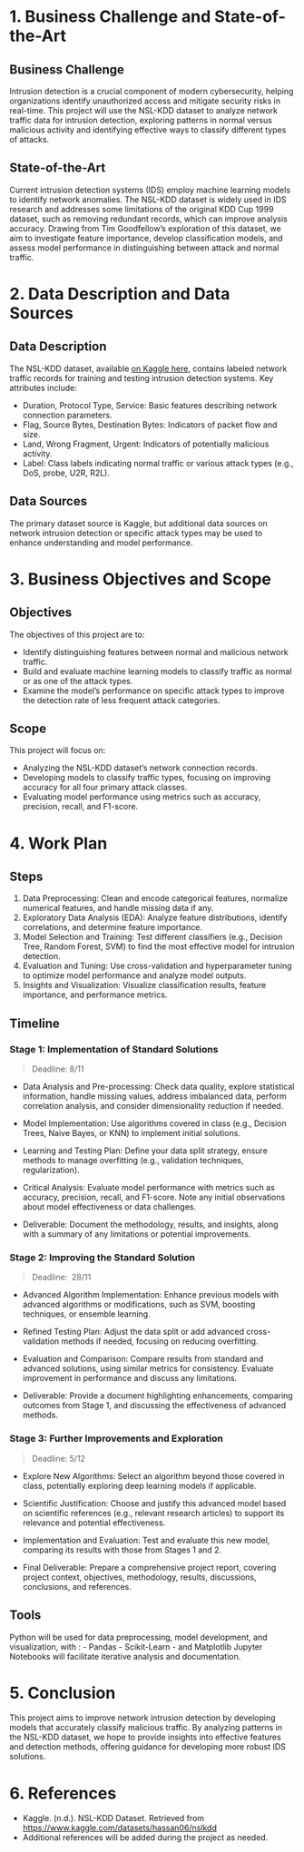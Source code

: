# 1. Business Challenge and State-of-the-Art

## Business Challenge  
Intrusion detection is a crucial component of modern cybersecurity, helping organizations identify unauthorized access and mitigate security risks in real-time. This project will use the NSL-KDD dataset to analyze network traffic data for intrusion detection, exploring patterns in normal versus malicious activity and identifying effective ways to classify different types of attacks.
## State-of-the-Art  
Current intrusion detection systems (IDS) employ machine learning models to identify network anomalies. The NSL-KDD dataset is widely used in IDS research and addresses some limitations of the original KDD Cup 1999 dataset, such as removing redundant records, which can improve analysis accuracy. Drawing from Tim Goodfellow’s exploration of this dataset, we aim to investigate feature importance, develop classification models, and assess model performance in distinguishing between attack and normal traffic.

# 2. Data Description and Data Sources

## Data Description  
The NSL-KDD dataset, available [on Kaggle here](https://www.kaggle.com/datasets/hassan06/nslkdd), contains labeled network traffic records for training and testing intrusion detection systems. 
Key attributes include:  
- Duration, Protocol Type, Service: Basic features describing network connection parameters.  
- Flag, Source Bytes, Destination Bytes: Indicators of packet flow and size.  
- Land, Wrong Fragment, Urgent: Indicators of potentially malicious activity.  
- Label: Class labels indicating normal traffic or various attack types (e.g., DoS, probe, U2R, R2L).
## Data Sources  
The primary dataset source is Kaggle, but additional data sources on network intrusion detection or specific attack types may be used to enhance understanding and model performance.

# 3. Business Objectives and Scope

## Objectives  
The objectives of this project are to:  
- Identify distinguishing features between normal and malicious network traffic.  
- Build and evaluate machine learning models to classify traffic as normal or as one of the attack types.  
- Examine the model’s performance on specific attack types to improve the detection rate of less frequent attack categories.
## Scope  
This project will focus on:  
- Analyzing the NSL-KDD dataset’s network connection records.  
- Developing models to classify traffic types, focusing on improving accuracy for all four primary attack classes.  
- Evaluating model performance using metrics such as accuracy, precision, recall, and F1-score.

# 4. Work Plan

## Steps  
1. Data Preprocessing: Clean and encode categorical features, normalize numerical features, and handle missing data if any.  
2. Exploratory Data Analysis (EDA): Analyze feature distributions, identify correlations, and determine feature importance.  
3. Model Selection and Training: Test different classifiers (e.g., Decision Tree, Random Forest, SVM) to find the most effective model for intrusion detection.  
4. Evaluation and Tuning: Use cross-validation and hyperparameter tuning to optimize model performance and analyze model outputs.  
5. Insights and Visualization: Visualize classification results, feature importance, and performance metrics.

## Timeline  
### **Stage 1**: Implementation of Standard Solutions
> Deadline: 8/11

- Data Analysis and Pre-processing: Check data quality, explore statistical information, handle missing values, address imbalanced data, perform correlation analysis, and consider dimensionality reduction if needed.

- Model Implementation: Use algorithms covered in class (e.g., Decision Trees, Naive Bayes, or KNN) to implement initial solutions.

- Learning and Testing Plan: Define your data split strategy, ensure methods to manage overfitting (e.g., validation techniques, regularization).

- Critical Analysis: Evaluate model performance with metrics such as accuracy, precision, recall, and F1-score. Note any initial observations about model effectiveness or data challenges.

- Deliverable: Document the methodology, results, and insights, along with a summary of any limitations or potential improvements.

### **Stage 2**: Improving the Standard Solution
> Deadline:  28/11

- Advanced Algorithm Implementation: Enhance previous models with advanced algorithms or modifications, such as SVM, boosting techniques, or ensemble learning.

- Refined Testing Plan: Adjust the data split or add advanced cross-validation methods if needed, focusing on reducing overfitting.

- Evaluation and Comparison: Compare results from standard and advanced solutions, using similar metrics for consistency. Evaluate improvement in performance and discuss any limitations.

- Deliverable: Provide a document highlighting enhancements, comparing outcomes from Stage 1, and discussing the effectiveness of advanced methods.

### **Stage 3**: Further Improvements and Exploration
> Deadline: 5/12

- Explore New Algorithms: Select an algorithm beyond those covered in class, potentially exploring deep learning models if applicable.

- Scientific Justification: Choose and justify this advanced model based on scientific references (e.g., relevant research articles) to support its relevance and potential effectiveness.

- Implementation and Evaluation: Test and evaluate this new model, comparing its results with those from Stages 1 and 2.

- Final Deliverable: Prepare a comprehensive project report, covering project context, objectives, methodology, results, discussions, conclusions, and references.

## Tools
Python will be used for data preprocessing, model development, and visualization, with :
	- Pandas
	- Scikit-Learn
	- and Matplotlib
Jupyter Notebooks will facilitate iterative analysis and documentation.

# 5. Conclusion

This project aims to improve network intrusion detection by developing models that accurately classify malicious traffic. 
By analyzing patterns in the NSL-KDD dataset, we hope to provide insights into effective features and detection methods, offering guidance for developing more robust IDS solutions.

# 6. References

- Kaggle. (n.d.). NSL-KDD Dataset. Retrieved from https://www.kaggle.com/datasets/hassan06/nslkdd
- Additional references will be added during the project as needed.